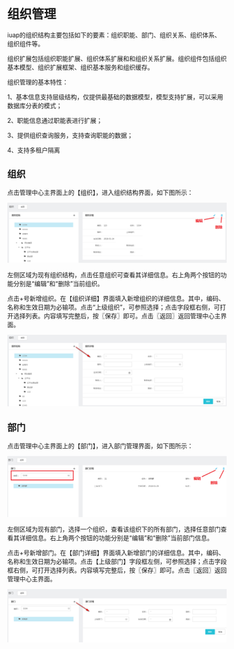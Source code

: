 # 组织管理

iuap的组织结构主要包括如下的要素：组织职能、部门、组织关系、组织体系、组织组件等。

组织扩展包括组织职能扩展、组织体系扩展和和组织关系扩展。组织组件包括组织基本模型、组织扩展框架、组织基本服务和组织缓存。

组织管理的基本特性：

1、基本信息支持层级结构，仅提供最基础的数据模型，模型支持扩展，可以采用数据库分表的模式；

2、职能信息通过职能表进行扩展；

3、提供组织查询服务，支持查询职能的数据；

4、支持多租户隔离

## 组织

点击管理中心主界面上的【组织】，进入组织结构界面，如下图所示：

![](/articles/appspecial/5-/images/image34.png)
 

左侧区域为现有组织结构，点击任意组织可查看其详细信息。右上角两个按钮的功能分别是“编辑”和“删除”当前组织。

点击+号新增组织。在【组织详细】界面填入新增组织的详细信息。其中，编码、名称和生效日期为必输项。点击“上级组织”，可参照选择；点击字段框右侧，可打开选择列表。内容填写完整后，按〖保存〗即可。点击〖返回〗返回管理中心主界面。

![](/articles/appspecial/5-/images/image35.png)


 
## 部门

点击管理中心主界面上的【部门】，进入部门管理界面，如下图所示：

![](/articles/appspecial/5-/images/image36.png)


 
左侧区域为现有部门，选择一个组织，查看该组织下的所有部门，选择任意部门查看其详细信息。右上角两个按钮的功能分别是“编辑”和“删除”当前部门信息。

点击+号新增部门。在【部门详细】界面填入新增部门的详细信息。其中，编码、名称和生效日期为必输项。点击【上级部门】字段框左侧，可参照选择；点击字段框右侧，可打开选择列表。内容填写完整后，按〖保存〗即可。点击〖返回〗返回管理中心主界面。

![](/articles/appspecial/5-/images/image37.png)



 
